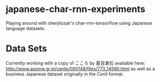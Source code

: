 # japanese-char-rnn-experiments
Playing around with  sherjilozair's char-rnn-tensorflow using Japanese language datasets.

# Data Sets
Currently working with a copy of こころ by 夏目漱石 available here: http://www.aozora.gr.jp/cards/000148/files/773_14560.html
as well as a business Japanese dataset originally in the Conll format.

